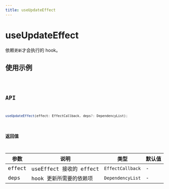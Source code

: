 ```yaml
---
title: useUpdateEffect
---
```


# useUpdateEffect

依赖`更新`才会执行的 hook。

## 使用示例

<code src="../../src/hooks/useUpdateEffect/demo/base" />

## API

```ts
useUpdateEffect(effect: EffectCallback, deps?: DependencyList);
```

### 返回值

| 参数 | 说明               | 类型         | 默认值 |
|------|--------------------|--------------|--------|
| effect   | useEffect 接收的 effect | `EffectCallback` | -      |
| deps   | hook 更新所需要的依赖项 | `DependencyList` | -      |
